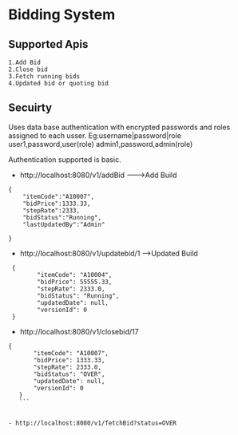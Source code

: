 # Bidding System

## Supported Apis
```
1.Add Bid
2.Close bid
3.Fetch running bids
4.Updated bid or quoting bid
```


## Secuirty

Uses data base authentication with encrypted passwords and roles assigned to each usser.
   Eg:username|password|role
     user1,password,user(role)
     admin1,password,admin(role)
	
Authentication supported is basic.

- http://localhost:8080/v1/addBid  --->Add Build
```
{
    "itemCode":"A10007",
    "bidPrice":1333.33,
    "stepRate":2333,
    "bidStatus":"Running",
    "lastUpdatedBy":"Admin"

}
```

- http://localhost:8080/v1/updatebid/1 -->Updated Build
```
 {
        "itemCode": "A10004",
        "bidPrice": 55555.33,
        "stepRate": 2333.0,
        "bidStatus": "Running",
        "updatedDate": null,
        "versionId": 0
 }
 ```
 - http://localhost:8080/v1/closebid/17
 ```
 {
        "itemCode": "A10007",
        "bidPrice": 1333.33,
        "stepRate": 2333.0,
        "bidStatus": "OVER",
        "updatedDate": null,
        "versionId": 0
    }
    ```
    
    
 - http://localhost:8080/v1/fetchBid?status=OVER   

